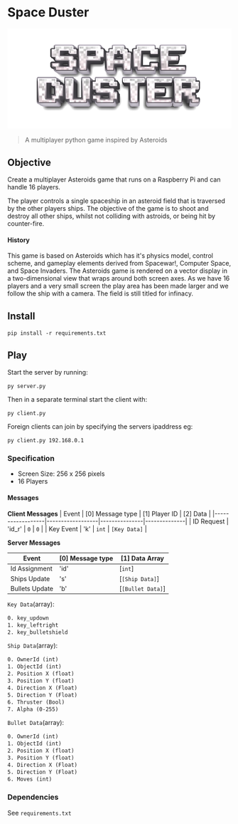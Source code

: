 # Space Duster

![Title](/assets/sprites/space_duster_512.png)

> A multiplayer python game inspired by Asteroids

## Objective

Create a multiplayer Asteroids game that runs on a Raspberry Pi and can handle 16 players.

The player controls a single spaceship in an asteroid field that is traversed by the other players ships. The objective of the game is to shoot and destroy all other ships, whilst not colliding with astroids, or being hit by counter-fire.

#### History

This game is based on Asteroids which has it's physics model, control scheme, and gameplay elements derived from Spacewar!, Computer Space, and Space Invaders. The Asteroids game is rendered on a vector display in a two-dimensional view that wraps around both screen axes. As we have 16 players and a very small screen the play area has been made larger and we follow the ship with a camera. The field is still titled for infinacy.

## Install

    pip install -r requirements.txt

## Play

Start the server by running:

    py server.py

Then in a separate terminal start the client with:

    py client.py

Foreign clients can join by specifying the servers ipaddress eg:

    py client.py 192.168.0.1

### Specification

  - Screen Size: 256 x 256 pixels
  - 16 Players

#### Messages

**Client Messages**
| Event            | [0] Message type | [1] Player ID | [2] Data     |
|------------------|------------------|---------------|--------------|
| ID Request       | 'id_r'           | `0`           | `0`          |
| Key Event        | 'k'              | `int`         | `[Key Data]` |

**Server Messages**

| Event            | [0] Message type | [1] Data Array           |
|------------------|------------------|--------------------------|
| Id Assignment    | 'id'             | [`int`]                  |
| Ships Update     | 's'              | [`[Ship Data]`]          |
| Bullets Update   | 'b'              | [`[Bullet Data]`]        |


`Key Data`(array):  

    0. key_updown  
    1. key_leftright  
    2. key_bulletshield  

`Ship Data`(array):  

    0. OwnerId (int)  
    1. ObjectId (int)  
    2. Position X (float)  
    3. Position Y (float)  
    4. Direction X (Float)  
    5. Direction Y (Float)  
    6. Thruster (Bool)  
    7. Alpha (0-255)  

`Bullet Data`(array):  

    0. OwnerId (int)  
    1. ObjectId (int)  
    2. Position X (float)  
    3. Position Y (float)  
    4. Direction X (Float)  
    5. Direction Y (Float)  
    6. Moves (int)  

### Dependencies

  See `requirements.txt`
